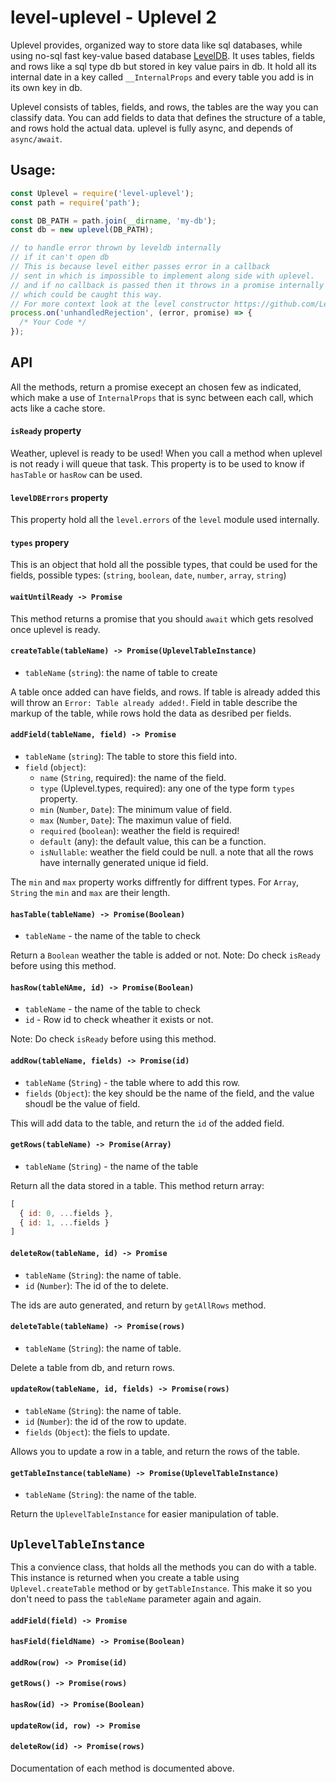 # level-uplevel - Uplevel 2

Uplevel provides, organized way to store data like sql databases, while
using no-sql fast key-value based database [LevelDB](https://github.com/Level/level).
It uses tables, fields and rows like a sql type db but stored in
key value pairs in db. It hold all its internal date in a key
called `__InternalProps` and every table you add is in its own key in db.

Uplevel consists of tables, fields, and rows, the tables
are the way you can classify data. You can add fields to data
that defines the structure of a table, and rows hold the actual data.
uplevel is fully async, and depends of `async/await`.

## Usage:
```javascript
const Uplevel = require('level-uplevel');
const path = require('path');

const DB_PATH = path.join(__dirname, 'my-db');
const db = new uplevel(DB_PATH);

// to handle error thrown by leveldb internally
// if it can't open db
// This is because level either passes error in a callback
// sent in which is impossible to implement along side with uplevel.
// and if no callback is passed then it throws in a promise internally
// which could be caught this way.
// For more context look at the level constructor https://github.com/Level/level#const-db--levellocation-options-callback
process.on('unhandledRejection', (error, promise) => {
  /* Your Code */
});
```

## API

All the methods, return a promise execept an chosen few as indicated,
which make a use of `InternalProps` that is sync between each call, which
acts like a cache store.

#### `isReady` property

Weather, uplevel is ready to be used! When you call a method
when uplevel is not ready i will queue that task. This property
is to be used to know if `hasTable` or `hasRow` can be used.

#### `levelDBErrors` property

This property hold all the `level.errors` of the `level` module used internally.

#### `types` propery

This is an object that hold all the possible types, that could be used
for the fields, possible types: (`string`, `boolean`, `date`, `number`, `array`, `string`)

#### `waitUntilReady -> Promise`

This method returns a promise that you should `await` which
gets resolved once uplevel is ready.

#### `createTable(tableName) -> Promise(UplevelTableInstance)`
  - `tableName` (`string`):  the name of table to create

A table once added can have fields, and rows. If table is already added
this will throw an `Error: Table already added!`. Field in table describe the
markup of the table, while rows hold the data as desribed per fields.

#### `addField(tableName, field) -> Promise`
  - `tableName` (`string`): The table to store this
  field into.
  - `field` (`object`):
    * `name` (`String`, required): the name of the field.
    * `type` (Uplevel.types, required): any one of the type form `types` property.
    * `min` (`Number`, `Date`): The minimum value of field.
    * `max` (`Number`, `Date`): The maximun value of field.
    * `required` (`boolean`): weather the field is required!
    * `default` (any): the default value, this can be a function.
    * `isNullable`: weather the field could be null.
    a note that all the rows have internally generated unique id field.

The `min` and `max` property works diffrently for diffrent types.
For `Array`, `String` the `min` and `max` are their length.

#### `hasTable(tableName) -> Promise(Boolean)`
  - `tableName` - the name of the table to check

  Return a `Boolean` weather the table is added or not.
  Note: Do check `isReady` before using this method.

#### `hasRow(tableNAme, id) -> Promise(Boolean)`
  - `tableName` - the name of the table to check
  - `id` - Row id to check wheather it exists or not.

  Note: Do check `isReady` before using this method.

#### `addRow(tableName, fields) -> Promise(id)`
  - `tableName` (`String`) - the table where to add this row.
  - `fields` (`Object`): the key should be the name of the field,
    and the value shoudl be the value of field.

  This will add data to the table, and return the `id` of the added field.

#### `getRows(tableName) -> Promise(Array)`
  - `tableName` (`String`) - the name of the table

Return all the data stored in a table. This method return array:
```javascript
[
  { id: 0, ...fields },
  { id: 1, ...fields }
]
```

#### `deleteRow(tableName, id) -> Promise`
  - `tableName` (`String`): the name of table.
  - `id` (`Number`): The id of the to delete.

  The ids are auto generated, and return by `getAllRows` method.

#### `deleteTable(tableName) -> Promise(rows)`
  - `tableName` (`String`): the name of table.

  Delete a table from db, and return rows.

#### `updateRow(tableName, id, fields) -> Promise(rows)`
  - `tableName` (`String`): the name of table.
  - `id` (`Number`): the id of the row to update.
  - `fields` (`Object`): the fiels to update.

  Allows you to update a row in a table, and return the
  rows of the table.

#### `getTableInstance(tableName) -> Promise(UplevelTableInstance)`
  - `tableName` (`String`): the name of the table.

  Return the `UplevelTableInstance` for easier manipulation of table.

## `UplevelTableInstance`

This a convience class, that holds all the methods you can
do with a table. This instance is returned when you create a
table using `Uplevel.createTable` method or by `getTableInstance`. This make it so you don't need
to pass the `tableName` parameter again and again.

#### `addField(field) -> Promise`
#### `hasField(fieldName) -> Promise(Boolean)`
#### `addRow(row) -> Promise(id)`
#### `getRows() -> Promise(rows)`
#### `hasRow(id) -> Promise(Boolean)`
#### `updateRow(id, row) -> Promise`
#### `deleteRow(id) -> Promise(rows)`

Documentation of each method is documented above.
